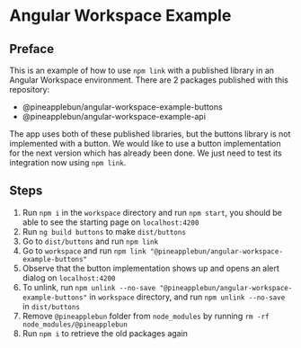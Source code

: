 # Angular Workspace Example

## Preface

This is an example of how to use `npm link` with a published library in an Angular Workspace environment.
There are 2 packages published with this repository:

- @pineapplebun/angular-workspace-example-buttons
- @pineapplebun/angular-workspace-example-api

The app uses both of these published libraries, but the buttons library is not implemented with a button.
We would like to use a button implementation for the next version which has already been done. We just need to test its integration now using `npm link`.

## Steps

1. Run `npm i` in the `workspace` directory and run `npm start`, you should be able to see the starting page on `localhost:4200`
2. Run `ng build buttons` to make `dist/buttons`
3. Go to `dist/buttons` and run `npm link`
4. Go to `workspace` and run `npm link "@pineapplebun/angular-workspace-example-buttons"`
5. Observe that the button implementation shows up and opens an alert dialog on `localhost:4200`
6. To unlink, run `npm unlink --no-save "@pineapplebun/angular-workspace-example-buttons"` in `workspace` directory, and run `npm unlink --no-save` in `dist/buttons`
7. Remove `@pineapplebun` folder from `node_modules` by running `rm -rf node_modules/@pineapplebun`
8. Run `npm i` to retrieve the old packages again
